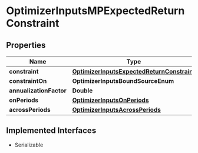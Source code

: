 

# OptimizerInputsMPExpectedReturnConstraint


## Properties

Name | Type | Description | Notes
------------ | ------------- | ------------- | -------------
**constraint** | [**OptimizerInputsExpectedReturnConstraint**](OptimizerInputsExpectedReturnConstraint.md) |  |  [optional]
**constraintOn** | **OptimizerInputsBoundSourceEnum** |  |  [optional]
**annualizationFactor** | **Double** |  |  [optional]
**onPeriods** | [**OptimizerInputsOnPeriods**](OptimizerInputsOnPeriods.md) |  |  [optional]
**acrossPeriods** | [**OptimizerInputsAcrossPeriods**](OptimizerInputsAcrossPeriods.md) |  |  [optional]


## Implemented Interfaces

* Serializable


